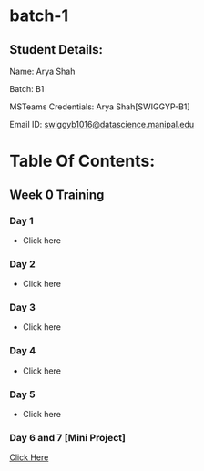# batch-1

## Student Details:

Name: Arya Shah

Batch: B1

MSTeams Credentials: Arya Shah[SWIGGYP-B1]

Email ID: swiggyb1016@datascience.manipal.edu

# Table Of Contents:

## Week 0 Training

### Day 1

- Click here

### Day 2

- Click here

### Day 3

- Click here

### Day 4

- Click here

### Day 5

- Click here

### Day 6 and 7 [Mini Project]

<a href="https://github.com/swiggy-2022-bootcamp/batch-1/tree/main/Arya%20Shah%20%5BSWIGGYP-B1%5D/Mini%20Project">Click Here</a>